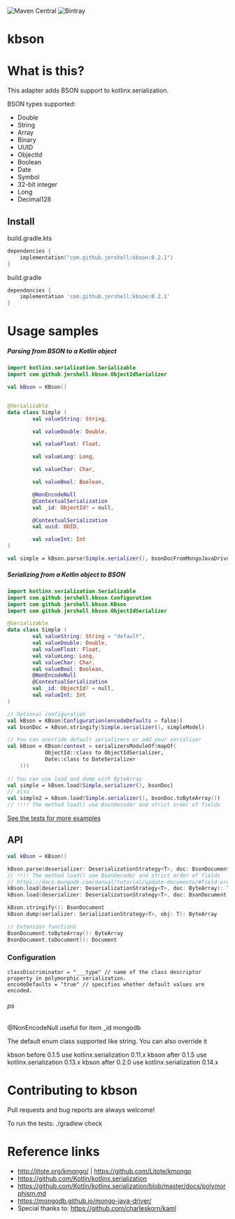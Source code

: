 ![Maven Central](https://img.shields.io/maven-central/v/com.github.jershell/kbson)  ![Bintray](https://img.shields.io/bintray/v/jershell/generic/kbson?label=jcenter)

# kbson

# What is this?
This adapter adds BSON support to kotlinx.serialization.

BSON types supported:

- Double	 
- String 
- Array
- Binary 
- UUID
- ObjectId
- Boolean
- Date
- Symbol
- 32-bit integer
- Long
- Decimal128


## Install

build.gradle.kts
```kotlin
dependencies {
    implementation("com.github.jershell:kbson:0.2.1")
}
```

build.gradle
```groovy
dependencies {
    implementation 'com.github.jershell:kbson:0.2.1'
}
```


# Usage samples
##### Parsing from BSON to a Kotlin object

```kotlin
import kotlinx.serialization.Serializable
import com.github.jershell.kbson.ObjectIdSerializer

val kBson = KBson()


@Serializable
data class Simple (
        val valueString: String,

        val valueDouble: Double,

        val valueFloat: Float,

        val valueLong: Long,

        val valueChar: Char,

        val valueBool: Boolean,

        @NonEncodeNull
        @ContextualSerialization
        val _id: ObjectId? = null,

        @ContextualSerialization
        val uuid: UUID,

        val valueInt: Int
)

val simple = kBson.parse(Simple.serializer(), bsonDocFromMongoJavaDriver)
```

##### Serializing from a Kotlin object to BSON
```kotlin
import kotlinx.serialization.Serializable
import com.github.jershell.kbson.Configuration
import com.github.jershell.kbson.KBson
import com.github.jershell.kbson.ObjectIdSerializer

@Serializable
data class Simple (
        val valueString: String = "default",
        val valueDouble: Double,
        val valueFloat: Float,
        val valueLong: Long,
        val valueChar: Char,
        val valueBool: Boolean,
        @NonEncodeNull
        @ContextualSerialization 
        val _id: ObjectId? = null,
        val valueInt: Int
)

// Optional configuration
val kBson = KBson(Configuration(encodeDefaults = false))
val bsonDoc = kBson.stringify(Simple.serializer(), simpleModel)

// You can override default serializers or add your serializer  
val kBson = KBson(context = serializersModuleOf(mapOf(
            ObjectId::class to ObjectIdSerializer,
            Date::class to DateSerializer
    )))
    
// You can use load and dump with ByteArray 
val simple = kBson.load(Simple.serializer(), bsonDoc)
// also
val simple2 = kBson.load(Simple.serializer(), bsonDoc.toByteArray())
// !!!! The method load() use BsonDecoder and strict order of fields

```
[See the tests for more examples](https://github.com/jershell/kbson/blob/master/src/test/kotlin/com/github/jershell/kbson/KBsonTest.kt) 
## API
```kotlin
val kBson = KBson()

kBson.parse(deserializer: DeserializationStrategy<T>, doc: BsonDocument) :T
// !!!! The method load() use BsonDecoder and strict order of fields
// https://docs.mongodb.com/manual/tutorial/update-documents/#field-order
kBson.load(deserializer: DeserializationStrategy<T>, doc: ByteArray): T
kBson.load(deserializer: DeserializationStrategy<T>, doc: BsonDocument): T

kBson.stringify(): BsonDocument
kBson.dump(serializer: SerializationStrategy<T>, obj: T): ByteArray

// Extension functions 
BsonDocument.toByteArray(): ByteArray
BsonDocument.toDocument(): Document
```

### Configuration
```
classDiscriminator = "___type" // name of the class descriptor property in polymorphic serialization.
encodeDefaults = "true" // specifies whether default values are encoded.
```
###### ps
@NonEncodeNull useful for item _id mongodb

The default enum class supported like string. You can also override it

kbson before 0.1.5 use kotlinx.serialization 0.11.x
kbson after 0.1.5 use kotlinx.serialization 0.13.x
kbson after 0.2.0 use kotlinx.serialization 0.14.x

# Contributing to kbson
Pull requests and bug reports are always welcome!

To run the tests: ./gradlew check

# Reference links
- http://litote.org/kmongo/ | https://github.com/Litote/kmongo
- https://github.com/Kotlin/kotlinx.serialization
- https://github.com/Kotlin/kotlinx.serialization/blob/master/docs/polymorphism.md
- https://mongodb.github.io/mongo-java-driver/
- Special thanks to: https://github.com/charleskorn/kaml
